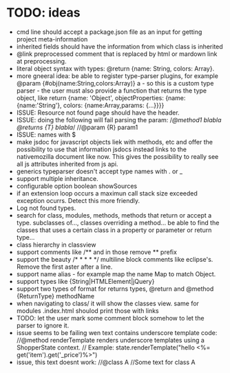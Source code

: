 
# TODO: ideas

 * cmd line should accept a package.json file as an input for getting project meta-information
 * inherited fields should have the information from which class is inherited
 * @link preprocessed comment that is replaced by html or mardown link at preprocessing.
 * literal object syntax with types: @return {name: String, colors: Array<Color>}. 
 * more gneeral idea: be able to register type-parser plugins, for example @param {#obj(name:String,colors:Array<Color>)} a - so this is a custom type parser - the user must also provide a function that returns the type object, like return {name: 'Object', objectProperties: {name: {name:'String'}, colors: {name:Array,params: {...}}}}
 * ISSUE: Resource not found page should have the header.
 * ISSUE: doing the following will fail parsing the param:
 /*@method1 blabla
 @returns {T} blabla*/
 //@param {R} param1
 * ISSUE: names with $
 * make jsdoc for javascript objects liek with methods, etc and offer the possibility to use that information jsdocs instead links to the nativemozilla document like now. This gives the possibility to really see all js attributes inherited from js api.
 * generics typeparser doesn't accept type names with . or _
 * support multiple inheritance.
 * configurable option boolean showSources
 * if an extension loop occurs a maximun call stack size exceeded exception ocurrs. Detect this more friendly.
 * Log not found types.
 * search for class, modules, methods, methods that return or accept a type. subclasses of..., classes overriding a method... be able to find the classes that uses a certain class in a property or parameter or return type...
 * class hierarchy in classview
 * support comments like /** and in those remove ** prefix
 * support the beauty /* * * * */ multiline block comments like eclipse's. Remove the first aster after a line.
 * support name alias - for example map the name Map to match Object.
 * support types like {String|HTMLElement|jQuery}
 * support two types of format for returns types, @return and @method {ReturnType} methodName
 * when navigating to class/ it will show the classes view. same for modules .index.html shoulod print those with links
 * TODO: let the user mark some comment block somehow to let the parser to ignore it.
 * issue seems to be failing wen text contains underscore template code: //@method renderTemplate renders underscore templates using a ShopperState context. 
    // Example: state.renderTemplate("hello <%= get('item').get('_price')%>")
 * issue, this text doesnt work:
 //@class A
 //Some text for class A

